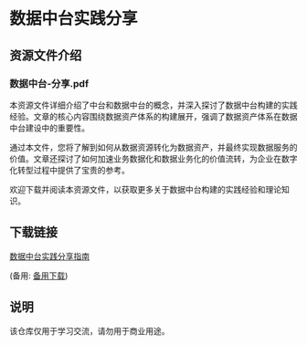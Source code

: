 # 数据中台实践分享

## 资源文件介绍

### 数据中台-分享.pdf

本资源文件详细介绍了中台和数据中台的概念，并深入探讨了数据中台构建的实践经验。文章的核心内容围绕数据资产体系的构建展开，强调了数据资产体系在数据中台建设中的重要性。

通过本文件，您将了解到如何从数据资源转化为数据资产，并最终实现数据服务的价值。文章还探讨了如何加速业务数据化和数据业务化的价值流转，为企业在数字化转型过程中提供了宝贵的参考。

欢迎下载并阅读本资源文件，以获取更多关于数据中台构建的实践经验和理论知识。

## 下载链接
[数据中台实践分享指南](https://pan.quark.cn/s/8553995438ef) 

(备用: [备用下载](https://pan.baidu.com/s/1zHAhJZ4po83r9zfIIzrVlA?pwd=1234))

## 说明

该仓库仅用于学习交流，请勿用于商业用途。
